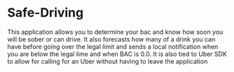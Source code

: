 # Safe-Driving
This application allows you to determine your bac and know how soon you will be sober or can drive. It also forecasts how many of a drink you can have before going over the legal limit and sends a local notification when you are below the legal lime and when BAC is 0.0. It is also tied to Uber SDK to allow for calling for an Uber without having to leave the application

